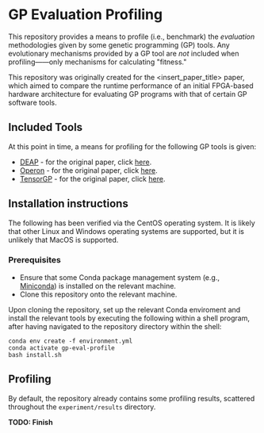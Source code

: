 # GP Evaluation Profiling
This repository provides a means to profile (i.e., benchmark) 
the *evaluation* methodologies given by some genetic programming 
(GP) tools. Any evolutionary mechanisms provided by a GP tool 
are *not* included when profiling——only mechanisms for calculating
"fitness."

This repository was originally created for the <insert_paper_title>
paper, which aimed to compare the runtime performance of an
initial FPGA-based hardware architecture for evaluating GP 
programs with that of certain GP software tools.

## Included Tools

At this point in time, a means for profiling for the following GP tools 
is given:

- [DEAP](https://github.com/DEAP/deap) - for the original paper, 
click [here](http://vision.gel.ulaval.ca/~cgagne/pubs/deap-gecco-2012.pdf).
- [Operon](https://github.com/heal-research/operon) - for the original paper,
click [here](https://dl.acm.org/doi/pdf/10.1145/3377929.3398099).
- [TensorGP](https://github.com/AwardOfSky/TensorGP) - for the original paper,
click [here](https://cdv.dei.uc.pt/wp-content/uploads/2021/04/baeta2021tensorgp.pdf).


## Installation instructions

The following has been verified via the CentOS operating system.
It is likely that other Linux and Windows operating systems are 
supported, but it is unlikely that MacOS is supported.

### Prerequisites
- Ensure that some Conda package management system 
(e.g., [Miniconda](https://docs.conda.io/en/latest/miniconda.html)) is installed on the relevant machine.
- Clone this repository onto the relevant machine.

Upon cloning the repository, set up the relevant Conda enviroment
and install the relevant tools by executing the following within
a shell program, after having navigated to the repository directory
within the shell:

```
conda env create -f environment.yml
conda activate gp-eval-profile
bash install.sh
```

## Profiling
By default, the repository already contains some profiling results,
scattered throughout the `experiment/results` directory.

**TODO: Finish**
